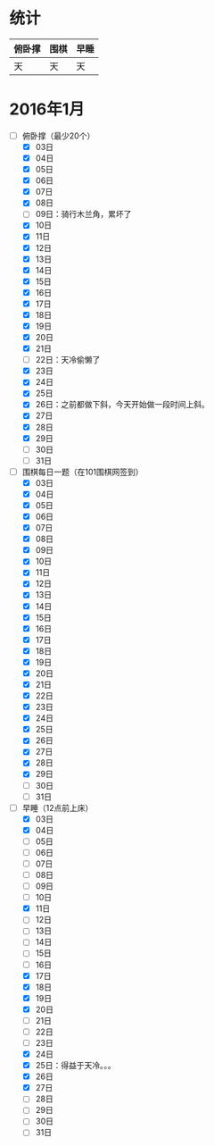 # 统计

俯卧撑|围棋|早睡
|:-----|:------------|:--------
天|天|天|

# 2016年1月
- [ ] 俯卧撑（最少20个）
    - [x] 03日
    - [x] 04日
    - [x] 05日
    - [x] 06日
    - [x] 07日
    - [x] 08日
    - [ ] 09日：骑行木兰角，累坏了
    - [x] 10日
    - [x] 11日
    - [x] 12日
    - [x] 13日
    - [x] 14日
    - [x] 15日
    - [x] 16日
    - [x] 17日
    - [x] 18日
    - [x] 19日
    - [x] 20日
    - [x] 21日
    - [ ] 22日：天冷偷懒了
    - [x] 23日
    - [x] 24日
    - [x] 25日
    - [x] 26日：之前都做下斜，今天开始做一段时间上斜。
    - [x] 27日
    - [x] 28日
    - [x] 29日
    - [ ] 30日
    - [ ] 31日
- [ ] 围棋每日一题（在101围棋网签到）
    - [x] 03日
    - [x] 04日
    - [x] 05日
    - [x] 06日
    - [x] 07日
    - [x] 08日
    - [x] 09日
    - [x] 10日
    - [x] 11日
    - [x] 12日
    - [x] 13日
    - [x] 14日
    - [x] 15日
    - [x] 16日
    - [x] 17日
    - [x] 18日
    - [x] 19日
    - [x] 20日
    - [x] 21日
    - [x] 22日
    - [x] 23日
    - [x] 24日
    - [x] 25日
    - [x] 26日
    - [x] 27日
    - [x] 28日
    - [x] 29日
    - [ ] 30日
    - [ ] 31日
- [ ] 早睡（12点前上床）
    - [x] 03日
    - [x] 04日
    - [ ] 05日
    - [ ] 06日
    - [ ] 07日
    - [ ] 08日
    - [ ] 09日
    - [ ] 10日
    - [x] 11日
    - [ ] 12日
    - [ ] 13日
    - [ ] 14日
    - [ ] 15日
    - [ ] 16日
    - [x] 17日
    - [x] 18日
    - [x] 19日
    - [x] 20日
    - [ ] 21日
    - [ ] 22日
    - [ ] 23日
    - [x] 24日
    - [x] 25日：得益于天冷。。。
    - [x] 26日
    - [x] 27日
    - [ ] 28日
    - [ ] 29日
    - [ ] 30日
    - [ ] 31日